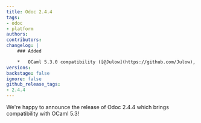 ```yaml
---
title: Odoc 2.4.4
tags:
- odoc
- platform
authors:
contributors:
changelog: |
    ### Added

    *   OCaml 5.3.0 compatibility ([@Julow](https://github.com/Julow), [#1202](https://github.com/ocaml/odoc/pull/1202), [#1254](https://github.com/ocaml/odoc/pull/1254))
versions:
backstage: false
ignore: false
github_release_tags:
- 2.4.4
---
```


We're happy to announce the release of Odoc 2.4.4 which brings compatibility with OCaml 5.3!